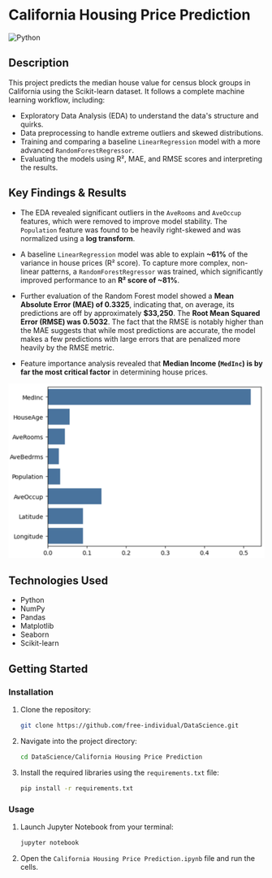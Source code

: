 # California Housing Price Prediction

![Python](https://img.shields.io/badge/python-3.13.3-FF320A)

## Description

This project predicts the median house value for census block groups in California using the Scikit-learn dataset. It follows a complete machine learning workflow, including:
* Exploratory Data Analysis (EDA) to understand the data's structure and quirks.
* Data preprocessing to handle extreme outliers and skewed distributions.
* Training and comparing a baseline `LinearRegression` model with a more advanced `RandomForestRegressor`.
* Evaluating the models using R², MAE, and RMSE scores and interpreting the results.

## Key Findings & Results

* The EDA revealed significant outliers in the `AveRooms` and `AveOccup` features, which were removed to improve model stability. The `Population` feature was found to be heavily right-skewed and was normalized using a **log transform**.

* A baseline `LinearRegression` model was able to explain **~61%** of the variance in house prices (R² score). To capture more complex, non-linear patterns, a `RandomForestRegressor` was trained, which significantly improved performance to an **R² score of ~81%**.

* Further evaluation of the Random Forest model showed a **Mean Absolute Error (MAE) of 0.3325**, indicating that, on average, its predictions are off by approximately **$33,250**. The **Root Mean Squared Error (RMSE) was 0.5032**. The fact that the RMSE is notably higher than the MAE suggests that while most predictions are accurate, the model makes a few predictions with large errors that are penalized more heavily by the RMSE metric.

* Feature importance analysis revealed that **Median Income (`MedInc`) is by far the most critical factor** in determining house prices.

<img src="./Assets/feature_importance.png" alt="Feature Importance Plot" width=600px>

## Technologies Used
* Python
* NumPy
* Pandas
* Matplotlib
* Seaborn
* Scikit-learn

## Getting Started

### Installation
1.  Clone the repository:
    ```sh
    git clone https://github.com/free-individual/DataScience.git
    ```
2.  Navigate into the project directory:
    ```sh
    cd DataScience/California Housing Price Prediction
    ```
3.  Install the required libraries using the `requirements.txt` file:
    ```sh
    pip install -r requirements.txt
    ```

### Usage
1.  Launch Jupyter Notebook from your terminal:
    ```sh
    jupyter notebook
    ```
2.  Open the `California Housing Price Prediction.ipynb` file and run the cells.

